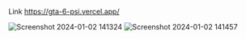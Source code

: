 Link https://gta-6-psi.vercel.app/


![Screenshot 2024-01-02 141324](https://github.com/vips94/GTA-6/assets/49430831/93a9bef4-1915-4f94-ab75-66383e19c950)
![Screenshot 2024-01-02 141457](https://github.com/vips94/GTA-6/assets/49430831/f3c07177-3e64-4afc-b405-fb99e68be946)
